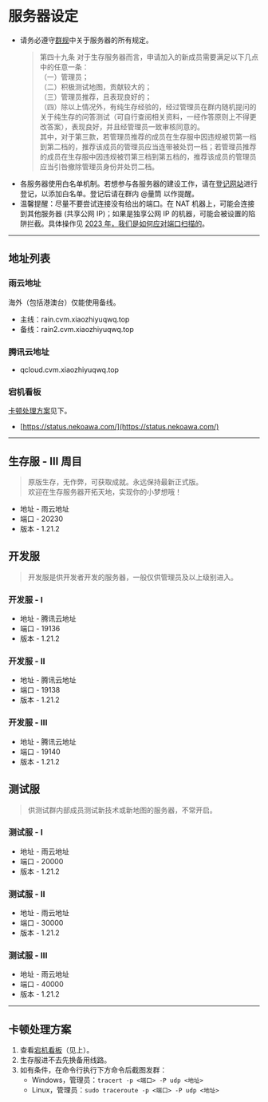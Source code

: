 # 服务器设定

- 请务必遵守[群规](https://docs.qq.com/doc/BqI21X2yZIht1uk2Wg4MIZuY4VMUVJ4EOlkR3qbQ4F0mu2fb4yxLve02Bmo64kq9mU3NZmXX2uu91X2XdkkH0)中关于服务器的所有规定。  
  > 第四十九条 对于生存服务器而言，申请加入的新成员需要满足以下几点中的任意一条：  
    （一）管理员；  
    （二）积极测试地图，贡献较大的；  
    （三）管理员推荐，且表现良好的；  
    （四）除以上情况外，有纯生存经验的，经过管理员在群内随机提问的关于纯生存的问答测试（可自行查阅相关资料，一经作答原则上不得更改答案），表现良好，并且经管理员一致审核同意的。  
    其中，对于第三款，若管理员推荐的成员在生存服中因违规被罚第一档到第二档的，推荐该成员的管理员应当连带被处罚一档；若管理员推荐的成员在生存服中因违规被罚第三档到第五档的，推荐该成员的管理员应当引咎撤除管理员身份并处罚二档。
- 各服务器使用白名单机制。若想参与各服务器的建设工作，请在[登记网站](https://docs.qq.com/sheet/DSnFwckZ2RE1SYXp0)进行登记，以添加白名单。登记后请在群内 @量筒 以作提醒。
- 温馨提醒：尽量不要尝试连接没有给出的端口。在 NAT 机器上，可能会连接到其他服务器 (共享公网 IP)；如果是独享公网 IP 的机器，可能会被设置的陷阱拦截。具体操作见 [2023 年，我们是如何应对端口扫描的](../archives/2023_port_scanning_solution.md)。

---

## 地址列表

### 雨云地址

海外（包括港澳台）仅能使用备线。

- 主线：rain.cvm.xiaozhiyuqwq.top
- 备线：rain2.cvm.xiaozhiyuqwq.top

### 腾讯云地址

- qcloud.cvm.xiaozhiyuqwq.top

### 宕机看板

[卡顿处理方案](#%E5%8D%A1%E9%A1%BF%E5%A4%84%E7%90%86%E6%96%B9%E6%A1%88)见下。

- [https://status.nekoawa.com/](https://status.nekoawa.com/)

---

## 生存服 - III 周目

> 原版生存，无作弊，可获取成就。永远保持最新正式版。  
  欢迎在生存服务器开拓天地，实现你的小梦想哦！

- 地址 - 雨云地址
- 端口 - 20230
- 版本 - 1.21.2

## 开发服

> 开发服是供开发者开发的服务器，一般仅供管理员及以上级别进入。

### 开发服 - I

- 地址 - 腾讯云地址
- 端口 - 19136
- 版本 - 1.21.2

### 开发服 - II

- 地址 - 腾讯云地址
- 端口 - 19138
- 版本 - 1.21.2

### 开发服 - III

- 地址 - 腾讯云地址
- 端口 - 19140
- 版本 - 1.21.2

## 测试服

> 供测试群内部成员测试新技术或新地图的服务器，不常开启。

### 测试服 - I

- 地址 - 雨云地址
- 端口 - 20000
- 版本 - 1.21.2

### 测试服 - II

- 地址 - 雨云地址
- 端口 - 30000
- 版本 - 1.21.2

### 测试服 - III

- 地址 - 雨云地址
- 端口 - 40000
- 版本 - 1.21.2

---

## 卡顿处理方案

1. 查看[宕机看板](#%E5%AE%95%E6%9C%BA%E7%9C%8B%E6%9D%BF)（见上）。
2. 生存服进不去先换备用线路。
3. 如有条件，在命令行执行下方命令后截图发群：  
   - Windows，管理员：`tracert -p <端口> -P udp <地址>`  
   - Linux，管理员：`sudo traceroute -p <端口> -P udp <地址>`